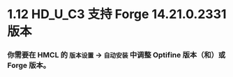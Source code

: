 # 1.12 HD_U_C3 支持 Forge 14.21.0.2331 版本

### 你需要在 HMCL 的 `版本设置` -> `自动安装` 中调整 Optifine 版本（和）或 Forge 版本。
